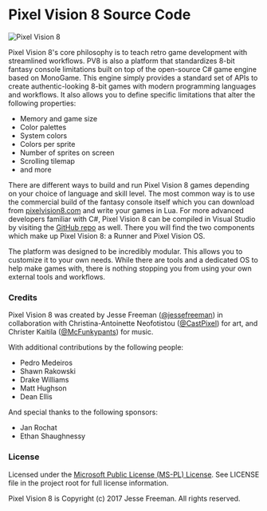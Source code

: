 # Pixel Vision 8 Source Code

![Pixel Vision 8](https://github.com/PixelVision8/PixelVision8/workflows/Pixel%20Vision%208/badge.svg)

Pixel Vision 8's core philosophy is to teach retro game development with streamlined workflows. PV8 is also a platform that standardizes 8-bit fantasy console limitations built on top of the open-source C# game engine based on MonoGame. This engine simply provides a standard set of APIs to create authentic-looking 8-bit games with modern programming languages and workflows. It also allows you to define specific limitations that alter the following properties:

* Memory and game size
* Color palettes
* System colors
* Colors per sprite
* Number of sprites on screen
* Scrolling tilemap
* and more

There are different ways to build and run Pixel Vision 8 games depending on your choice of language and skill level. The most common way is to use the commercial build of the fantasy console itself which you can download from [pixelvision8.com](https://pixelvision8.com) and write your games in Lua. For more advanced developers familiar with C#, Pixel Vision 8 can be compiled in Visual Studio by visiting the [GitHub repo](https://github.com/PixelVision8) as well. There you will find the two components which make up Pixel Vision 8: a Runner and Pixel Vision OS.

The platform was designed to be incredibly modular. This allows you to customize it to your own needs. While there are tools and a dedicated OS to help make games with, there is nothing stopping you from using your own external tools and workflows.

### Credits

Pixel Vision 8 was created by Jesse Freeman ([@jessefreeman](http://twitter.com/jessefreeman)) in collaboration with Christina-Antoinette Neofotistou ([@CastPixel](http://twitter.com/CastPixel)) for art, and Christer Kaitila ([@McFunkypants](http://twitter.com/McFunkypants)) for music. 

With additional contributions by the following people:

* Pedro Medeiros
* Shawn Rakowski
* Drake Williams
* Matt Hughson
* Dean Ellis

And special thanks to the following sponsors:

* Jan Rochat
* Ethan Shaughnessy

### License

Licensed under the [Microsoft Public License (MS-PL) License](https://opensource.org/licenses/MS-PL).  See LICENSE file in the project root for full license information.

Pixel Vision 8 is Copyright (c) 2017 Jesse Freeman. All rights reserved.
